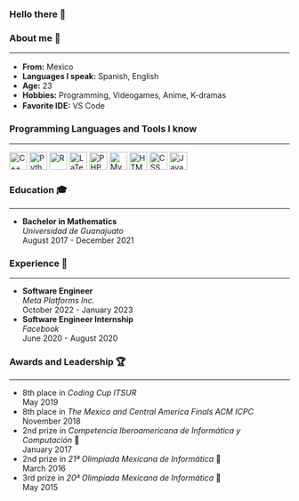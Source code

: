 ### Hello there 👋

<h3>About me 📝</h3><hr>

<ul>
<li><strong>From:</strong> Mexico <img alt="" src="https://upload.wikimedia.org/wikipedia/commons/thumb/f/fc/Flag_of_Mexico.svg/188px-Flag_of_Mexico.svg.png" height="16px" width="auto"></li>
<li><strong>Languages I speak:</strong> Spanish, English</li>
<li><strong>Age:</strong> 23</li>
<li><strong>Hobbies:</strong> Programming, Videogames, Anime, K-dramas</li>
<li><strong>Favorite IDE:</strong> VS Code <img alt="" src="https://upload.wikimedia.org/wikipedia/commons/thumb/9/9a/Visual_Studio_Code_1.35_icon.svg/113px-Visual_Studio_Code_1.35_icon.svg.png" height="16px" width="auto"></li>
</ul>

<h3>Programming Languages and Tools I know</h3><hr>

<p>
<img alt="C++" src="https://upload.wikimedia.org/wikipedia/commons/thumb/1/18/ISO_C%2B%2B_Logo.svg/180px-ISO_C%2B%2B_Logo.svg.png" height="32px" width="auto" title="C++">
<img alt="Python" src="https://upload.wikimedia.org/wikipedia/commons/thumb/c/c3/Python-logo-notext.svg/182px-Python-logo-notext.svg.png" height="32px" width="auto" title="Python">
<img alt="R" src="https://upload.wikimedia.org/wikipedia/commons/thumb/1/1b/R_logo.svg/724px-R_logo.svg.png" height="32px" width="auto" title="R">
<img alt="LaTeX" src="https://upload.wikimedia.org/wikipedia/commons/thumb/9/92/LaTeX_logo.svg/150px-LaTeX_logo.svg.png" height="32px" width="auto" title="LaTeX">
<img alt="PHP" src="https://upload.wikimedia.org/wikipedia/commons/thumb/2/27/PHP-logo.svg/182px-PHP-logo.svg.png" height="32px" width="auto" title="PHP">
<img alt="MySQL" src="https://upload.wikimedia.org/wikipedia/en/thumb/d/dd/MySQL_logo.svg/150px-MySQL_logo.svg.png" height="32px" width="auto" title="MySQL">
<img alt="HTML" src="https://upload.wikimedia.org/wikipedia/commons/thumb/6/61/HTML5_logo_and_wordmark.svg/180px-HTML5_logo_and_wordmark.svg.png" height="32px" width="auto" title="HTML">
<img alt="CSS" src="https://upload.wikimedia.org/wikipedia/commons/thumb/d/d5/CSS3_logo_and_wordmark.svg/180px-CSS3_logo_and_wordmark.svg.png" height="32px" width="auto" title="CSS">
<img alt="Javascript" src="https://upload.wikimedia.org/wikipedia/commons/thumb/9/99/Unofficial_JavaScript_logo_2.svg/368px-Unofficial_JavaScript_logo_2.svg.png" height="32px" width="auto" title="Javascript">
</p>

<h3>Education 🎓</h3><hr>

<ul>
<li>
<strong>Bachelor in Mathematics</strong><br>
<em>Universidad de Guanajuato</em><br>
August 2017 - December 2021
</li>
</ul>

<h3>Experience 💼</h3><hr>

<ul>
<li>
<strong>Software Engineer</strong><br>
<em>Meta Platforms Inc.</em><br>
October 2022 - January 2023
</li>
<li>
<strong>Software Engineer Internship</strong><br>
<em>Facebook</em><br>
June 2020 - August 2020
</ul>

<h3>Awards and Leadership 🏆</h3><hr>

<ul>
<li>
8th place in <em>Coding Cup ITSUR</em><br>
May 2019
</li>
<li>
8th place in <em>The Mexico and Central America Finals ACM ICPC</em><br>
November 2018
</li>
<li>
2nd prize in <em>Competencia Iberoamericana de Informática y Computación</em> 🥈<br>
January 2017
</li>
<li>
2nd prize in <em>21ª Olimpiada Mexicana de Informática</em> 🥈<br>
March 2016
</li>
<li>
3rd prize in <em>20ª Olimpiada Mexicana de Informática</em> 🥉<br>
May 2015
</li>
</ul>
